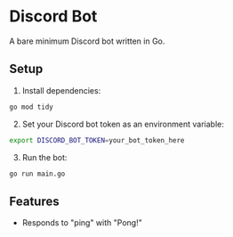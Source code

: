 # Discord Bot

A bare minimum Discord bot written in Go.

## Setup

1. Install dependencies:
```bash
go mod tidy
```

2. Set your Discord bot token as an environment variable:
```bash
export DISCORD_BOT_TOKEN=your_bot_token_here
```

3. Run the bot:
```bash
go run main.go
```

## Features

- Responds to "ping" with "Pong!"
